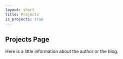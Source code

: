 ```yaml
---
layout: short
title: Projects
is_projects: true
---
```

## Projects Page

Here is a little information about the author or the blog.
